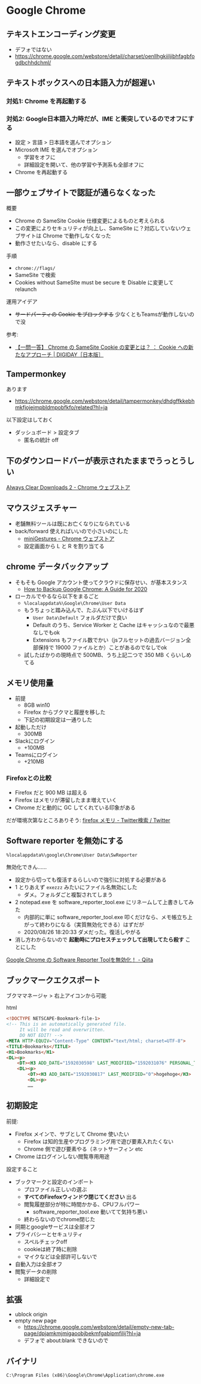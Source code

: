 # Google Chrome

## テキストエンコーディング変更
- デフォではない
- https://chrome.google.com/webstore/detail/charset/oenllhgkiiljibhfagbfogdbchhdchml/

## テキストボックスへの日本語入力が超遅い

### 対処1: Chrome を再起動する

### 対処2: Google日本語入力時だが、IME と衝突しているのでオフにする
- 設定 > 言語 > 日本語を選んでオプション
- Microsoft IME を選んでオプション
    - 学習をオフに
    - 詳細設定を開いて、他の学習や予測系も全部オフに
- Chrome を再起動する

## 一部ウェブサイトで認証が通らなくなった
概要

- Chrome の SameSite Cookie 仕様変更によるものと考えられる
- この変更によりセキュリティが向上し、SameSite に？対応していないウェブサイトは Chrome で動作しなくなった
- 動作させたいなら、disable にする

手順

- `chrome://flags/`
- SameSite で検索
- Cookies without SameSIte must be secure を Disable  に変更して relaunch

運用アイデア

- ~~サードパーティの Cookie をブロックする~~ 少なくともTeamsが動作しないので没

参考:

- [【一問一答】 Chrome の SameSite Cookie の変更とは？ ： Cookie への新たなアプローチ | DIGIDAY［日本版］](https://digiday.jp/platforms/what-is-chrome-samesite/)

## Tampermonkey
あります

- https://chrome.google.com/webstore/detail/tampermonkey/dhdgffkkebhmkfjojejmpbldmpobfkfo/related?hl=ja

以下設定はしておく

- ダッシュボード > 設定タブ
    - 匿名の統計 off

## 下のダウンロードバーが表示されたままでうっとうしい
[Always Clear Downloads 2 - Chrome ウェブストア](https://chrome.google.com/webstore/detail/always-clear-downloads-2/jcajchndfkmnaefkhoaoiagemplbfffn)

## マウスジェスチャー
- 老舗無料ツールは既にお亡くなりになられている
- back/forward 使えればいいので小さいのにした
    - [miniGestures - Chrome ウェブストア](https://chrome.google.com/webstore/detail/minigestures/apnjnepphihnjahpbfjiebcnpgmjnhfp?hl=ja)
    - 設定画面から L と R を割り当てる

## chrome データバックアップ
- そもそも Google アカウント使ってクラウドに保存せい、が基本スタンス
    - [How to Backup Google Chrome: A Guide for 2020](https://www.cloudwards.net/backup-google-chrome/)
- ローカルでやるなら以下をまるごと
    - `%localappdata%\Google\Chrome\User Data`
    - もうちょっと踏み込んで、たぶん以下でいけるはず
        - `User Data\Default` フォルダだけで良い
        - Default のうち、Service Worker と Cache はキャッシュなので最悪なしでもok
        - Extensions もファイル数でかい（jsフルセットの過去バージョン全部保持で 19000 ファイルとか）ことがあるのでなしでok
    - 試したばかりの現時点で 500MB、うち上記二つで 350 MB くらいしめてる

## メモリ使用量
- 前提
    - 8GB win10
    - Firefox からブクマと履歴を移した
    - 下記の初期設定は一通りした
- 起動しただけ
    - 300MB
- Slackにログイン
    - +100MB
- Teamsにログイン
    - +210MB

### Firefoxとの比較
- Firefox だと 900 MB は超える
- Firefox はメモリが滞留したまま増えていく
- Chrome だと動的に GC してくれている印象がある

だが環境次第なところありそう: [firefox メモリ - Twitter検索 / Twitter](https://twitter.com/search?q=firefox%20%E3%83%A1%E3%83%A2%E3%83%AA&src=typed_query)

## Software reporter を無効にする
`%localappdata%\google\Chrome\User Data\SwReporter`

無効化できん……

- 設定から切っても復活するらしいので強引に対処する必要がある
- 1 とりあえず `exezzz` みたいにファイル名無効にした
    - ダメ。フォルダごと複製されてしまう
- 2 notepad.exe を software_reporter_tool.exe にリネームして上書きしてみた
    - 内部的に単に software_reporter_tool.exe 叩くだけなら、メモ帳立ち上がって終わりになる（実質無効化できる）はずだが
    - 2020/08/26 18:20:33 ダメだった。復活しやがる
- 消し方わからないので **起動時にプロセスチェックして出現してたら殺す** ことにした

[Google Chrome の Software Reporter Toolを無効化！ - Qiita](https://qiita.com/YuheiTani/items/162ce1d559d2618f31b4)

## ブックマークエクスポート
ブクママネージャ > 右上アイコンから可能

html

```html
<!DOCTYPE NETSCAPE-Bookmark-file-1>
<!-- This is an automatically generated file.
     It will be read and overwritten.
     DO NOT EDIT! -->
<META HTTP-EQUIV="Content-Type" CONTENT="text/html; charset=UTF-8">
<TITLE>Bookmarks</TITLE>
<H1>Bookmarks</H1>
<DL><p>
    <DT><H3 ADD_DATE="1592030598" LAST_MODIFIED="1592031076" PERSONAL_TOOLBAR_FOLDER="true">ブックマーク バー</H3>
    <DL><p>
        <DT><H3 ADD_DATE="1592030817" LAST_MODIFIED="0">hogehoge</H3>
        <DL><p>
        ……
```

## 初期設定
前提:

- Firefox メインで、サブとして Chrome 使いたい
    - Firefox は知的生産やプログラミング用で遊び要素入れたくない
    - Chrome 側で遊び要素やる（ネットサーフィン etc
- Chrome はログインしない閲覧専用用途

設定すること

- ブックマークと設定のインポート
    - プロファイル正しいの選ぶ
    - **すべてのFirefoxウィンドウ閉じてください** 出る
    - 閲覧履歴部分が特に時間かかる、CPUフルパワー
        - software_reporter_tool.exe 動いてて気持ち悪い
    - 終わらないのでchrome閉じた
- 同期とgoogleサービスは全部オフ
- プライバシーとセキュリティ
    - スペルチェックoff
    - cookieは終了時に削除
    - マイクなどは全部許可しないで
- 自動入力は全部オフ
- 閲覧データの削除
    - 詳細設定で

## 拡張
- ublock origin
- empty new page
    - https://chrome.google.com/webstore/detail/empty-new-tab-page/dpjamkmjmigaoobjbekmfgabipmfilij?hl=ja
    - デフォで about:blank できないので

## バイナリ
`C:\Program Files (x86)\Google\Chrome\Application\chrome.exe`

